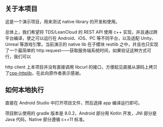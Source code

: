 ## 关于本项目

这是一个演示项目，用来测试 native library 的开发和使用。

总体上，我们希望将 TDS/LeanCloud 的 REST API 使用 c++ 实现，并且通过跨平台编译，使之可以运行在 Android、iOS、PC 等不同平台，以及适配 Unity、Unreal 等游戏引擎。当前演示的 native lib 在子模块 restlib 之中，并且也只实现了一个最简单的 http request——获取服务端系统时间，如果验证这种方式可行，我们可以

http client 上本项目并没有直接调用 libcurl 的接口，方便起见直接从源码上拷贝了[cpp-httplib](https://github.com/yhirose/cpp-httplib)，在此向原作者表示感谢。

## 如何本地执行
直接在 Android Studio 中打开项目文件，然后选择 app 编译运行即可。

项目默认使用的 gradle 版本是 8.0.2，Android 部分用 Kotlin 开发，JNI 部分是 Java 代码，Native 部分遵循 c++11 标准。

